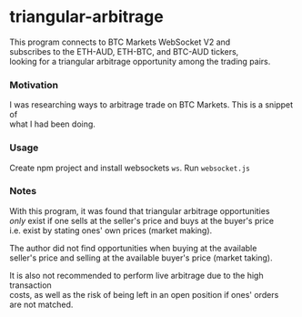 # triangular-arbitrage
This program connects to BTC Markets WebSocket V2 and \
subscribes to the ETH-AUD, ETH-BTC, and BTC-AUD tickers, \
looking for a triangular arbitrage opportunity among the trading pairs.

### Motivation
I was researching ways to arbitrage trade on BTC Markets. This is a snippet of  \
what I had been doing.

### Usage
Create npm project and install websockets `ws`. Run `websocket.js`

### Notes
With this program, it was found that triangular arbitrage opportunities \
*only* exist if one sells at the seller's price and buys at the buyer's price \
i.e. exist by stating ones' own prices (market making).

The author did not find opportunities when buying at the available \
seller's price and selling at the available buyer's price (market taking).

It is also not recommended to perform live arbitrage due to the high transaction \
costs, as well as the risk of being left in an open position if ones' orders \
are not matched.
